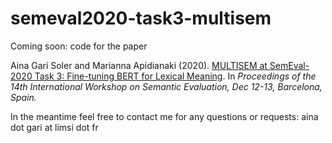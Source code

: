 # semeval2020-task3-multisem

Coming soon: code for the paper

Aina Garí Soler and Marianna Apidianaki (2020). [MULTISEM at SemEval-2020 Task 3: Fine-tuning BERT for Lexical Meaning](https://arxiv.org/abs/2007.12432). In _Proceedings of the 14th International Workshop on Semantic Evaluation, Dec 12-13, Barcelona, Spain._

In the meantime feel free to contact me for any questions or requests: aina dot gari at limsi dot fr

